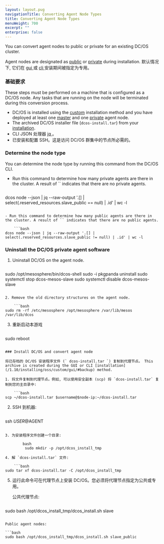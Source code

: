 ```yaml
---
layout: layout.pug
navigationTitle: Converting Agent Node Types
title: Converting Agent Node Types
menuWeight: 700
excerpt: ""
enterprise: false
---
```

<!-- This source repo for this topic is https://github.com/dcos/dcos-docs -->

You can convert agent nodes to public or private for an existing DC/OS cluster.

Agent nodes are designated as [public](/1.10/overview/concepts/#public-agent-node) or [private](/1.10/overview/concepts/#private-agent-node) during installation. 默认情况下, 它们在 [ gui ](/1.10/installing/oss/custom/gui/) 或 [ cli ](/1.10/installing/oss/custom/cli/) 安装期间被指定为专用。

### 基础要求

These steps must be performed on a machine that is configured as a DC/OS node. Any tasks that are running on the node will be terminated during this conversion process.

- DC/OS is installed using the [custom](/1.10/installing/oss/custom/) installation method and you have deployed at least one [master](/1.10/overview/concepts/#master) and one [private](/1.10/overview/concepts/#private-agent-node) agent node.
- The archived DC/OS installer file (`dcos-install.tar`) from your [installation](/1.10/installing/oss/custom/gui/#backup). 
- CLI JSON 处理器 [ jq ](https://github.com/stedolan/jq/wiki/Installation)。
- 已安装和配置 SSH。这是访问 DC/OS 群集中的节点所必需的。

### Determine the node type

You can determine the node type by running this command from the DC/OS CLI.

- Run this command to determine how many private agents are there in the cluster. A result of `` indicates that there are no private agents.
    
    ```bash
dcos node --json | jq --raw-output '.[] | select(.reserved_resources.slave_public == null) | .id' | wc -l
```

- Run this command to determine how many public agents are there in the cluster. A result of `` indicates that there are no public agents.
    
    ```bash
dcos node --json | jq --raw-output '.[] | select(.reserved_resources.slave_public != null) | .id' | wc -l
```

### Uninstall the DC/OS private agent software

1. Uninstall DC/OS on the agent node.
    
    ```bash
sudo /opt/mesosphere/bin/dcos-shell
sudo -i pkgpanda uninstall
sudo systemctl stop dcos-mesos-slave
sudo systemctl disable dcos-mesos-slave
```

2. Remove the old directory structures on the agent node.
    
    ```bash
sudo rm -rf /etc/mesosphere /opt/mesosphere /var/lib/mesos /var/lib/dcos
```

3. 重新启动本游戏
    
    ```bash
sudo reboot
```

### Install DC/OS and convert agent node

将已存档的 DC/OS 安装程序文件 (` dcos-install.tar `) 复制到代理节点。 This archive is created during the GUI or CLI [installation](/1.10/installing/oss/custom/gui/#backup) method.

1. 将文件复制到代理节点。例如, 可以使用安全副本 (scp) 将 `dcos-install.tar` 复制到您的主目录中:
    
    ```bash
scp ~/dcos-install.tar $username@$node-ip:~/dcos-install.tar
```

2. SSH 到机器:
    
    ```bash
ssh $USER@$AGENT
```

3. 为安装程序文件创建一个目录:
    
        bash
         sudo mkdir -p /opt/dcos_install_tmp

4. 解 `dcos-install.tar` 文件:
    
    ```bash
sudo tar xf dcos-install.tar -C /opt/dcos_install_tmp
```

5. 运行此命令可在代理节点上安装 DC/OS。您必须将代理节点指定为公共或专用。
    
    公共代理节点:
    
    ```bash
sudo bash /opt/dcos_install_tmp/dcos_install.sh slave
```

Public agent nodes:

```bash
sudo bash /opt/dcos_install_tmp/dcos_install.sh slave_public
```